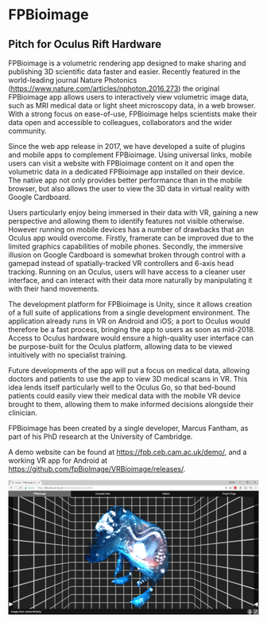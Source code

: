 # FPBioimage
## Pitch for Oculus Rift Hardware

FPBioimage is a volumetric rendering app designed to make sharing and publishing 3D scientific data faster and easier. Recently featured in the world-leading journal Nature Photonics (https://www.nature.com/articles/nphoton.2016.273) the original FPBioimage app allows users to interactively view volumetric image data, such as MRI medical data or light sheet microscopy data, in a web browser. With a strong focus on ease-of-use, FPBioimage helps scientists make their data open and accessible to colleagues, collaborators and the wider community.

Since the web app release in 2017, we have developed a suite of plugins and mobile apps to complement FPBioimage. Using universal links, mobile users can visit a website with FPBioimage content on it and open the volumetric data in a dedicated FPBioimage app installed on their device. The native app not only provides better performance than in the mobile browser, but also allows the user to view the 3D data in virtual reality with Google Cardboard.

Users particularly enjoy being immersed in their data with VR, gaining a new perspective and allowing them to identify features not visible otherwise. However running on mobile devices has a number of drawbacks that an Oculus app would overcome. Firstly, framerate can be improved due to the limited graphics capabilities of mobile phones. Secondly, the immersive illusion on Google Cardboard is somewhat broken through control with a gamepad instead of spatially-tracked VR controllers and 6-axis head tracking. Running on an Oculus, users will have access to a cleaner user interface, and can interact with their data more naturally by manipulating it with their hand movements.

The development platform for FPBioimage is Unity, since it allows creation of a full suite of applications from a single development environment. The application already runs in VR on Android and iOS; a port to Oculus would therefore be a fast process, bringing the app to users as soon as mid-2018. Access to Oculus hardware would ensure a high-quality user interface can be purpose-built for the Oculus platform, allowing data to be viewed intuitively with no specialist training.

Future developments of the app will put a focus on medical data, allowing doctors and patients to use the app to view 3D medical scans in VR. This idea lends itself particularly well to the Oculus Go, so that bed-bound patients could easily view their medical data with the mobile VR device brought to them, allowing them to make informed decisions alongside their clinician.

FPBioimage has been created by a single developer, Marcus Fantham, as part of his PhD research at the University of Cambridge.

A demo website can be found at https://fpb.ceb.cam.ac.uk/demo/, and a working VR app for Android at https://github.com/fpBioImage/VRBioimage/releases/.

![Screenshot](fpbScreenshot.PNG)
